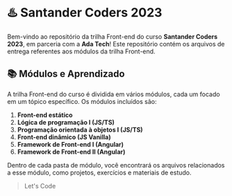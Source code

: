 # ♨️ Santander Coders 2023

Bem-vindo ao repositório da trilha Front-end do curso **Santander Coders 2023**, em parceria com a **Ada Tech**! Este repositório contém os arquivos de entrega referentes aos módulos da trilha Front-end.

## 📚 Módulos e Aprendizado

A trilha Front-end do curso é dividida em vários módulos, cada um focado em um tópico específico. Os módulos incluídos são:

1. **Front-end estático**
2. **Lógica de programação I (JS/TS)**
3. **Programação orientada à objetos I (JS/TS)**
4. **Front-end dinâmico (JS Vanilla)**
5. **Framework de Front-end I (Angular)**
6. **Framework de Front-end II (Angular)**

Dentro de cada pasta de módulo, você encontrará os arquivos relacionados a esse módulo, como projetos, exercícios e materiais de estudo.

> Let's Code